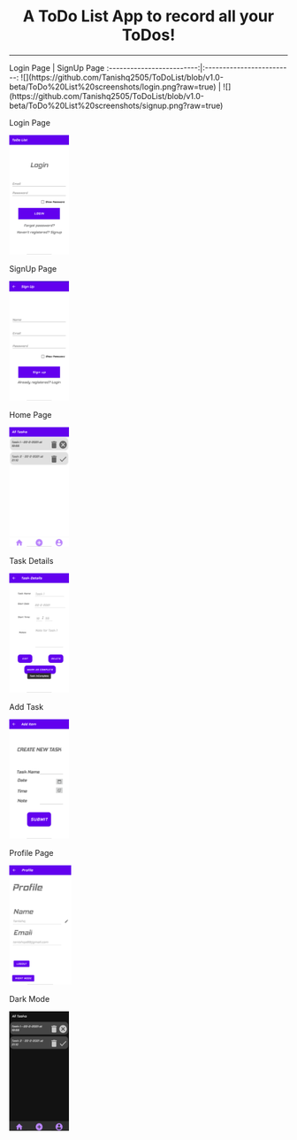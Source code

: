 <h1 align="center">A ToDo List App to record all your ToDos!</h1>
<hr>
Login Page             |  SignUp Page
:-------------------------:|:-------------------------:
![](https://github.com/Tanishq2505/ToDoList/blob/v1.0-beta/ToDo%20List%20screenshots/login.png?raw=true)  |  ![](https://github.com/Tanishq2505/ToDoList/blob/v1.0-beta/ToDo%20List%20screenshots/signup.png?raw=true)
<p align="left">
<p>Login Page</p>
<img src="https://github.com/Tanishq2505/ToDoList/blob/v1.0-beta/ToDo%20List%20screenshots/login.png?raw=true" width="108" height="216">
<p>SignUp Page</p>
<img src="https://github.com/Tanishq2505/ToDoList/blob/v1.0-beta/ToDo%20List%20screenshots/signup.png?raw=true" width="108" height="216"></p>
<p>Home Page</p>
<img src="https://github.com/Tanishq2505/ToDoList/blob/v1.0-beta/ToDo%20List%20screenshots/all_tasks.png?raw=true" height=216 width="108">
<p>Task Details</p>
<img src="https://github.com/Tanishq2505/ToDoList/blob/v1.0-beta/ToDo%20List%20screenshots/task_detaills.png?raw=true" height=216 width="108">
<p>Add Task</p>
<img src="https://github.com/Tanishq2505/ToDoList/blob/v1.0-beta/ToDo%20List%20screenshots/create_task.png?raw=true" height=216 width="108">
<p>Profile Page</p>
<img src="https://github.com/Tanishq2505/ToDoList/blob/v1.0-beta/ToDo%20List%20screenshots/profile.png?raw=true" height=216 weight=108>
<p>Dark Mode</p>
<img src = "https://github.com/Tanishq2505/ToDoList/blob/v1.0-beta/ToDo%20List%20screenshots/night_mode.png?raw=true" height = 216 width = 108>


